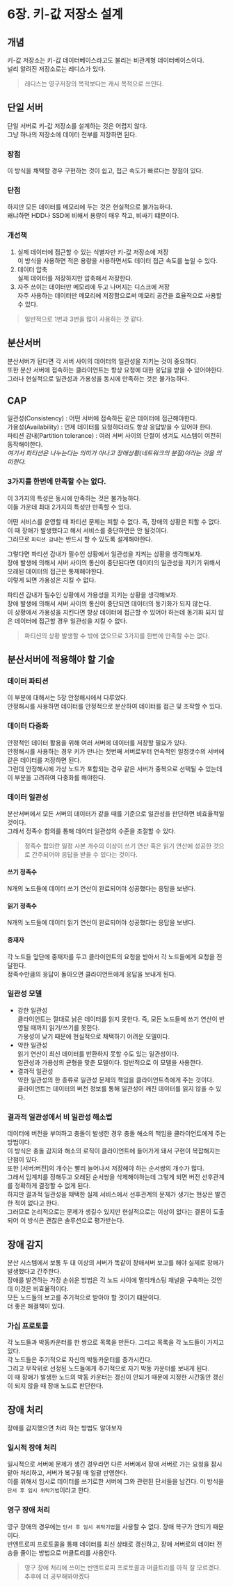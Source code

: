 # 6장. 키-값 저장소 설계

## 개념
키-값 저장소는 키-값 데이터베이스라고도 불리는 비관계형 데이터베이스이다.  
널리 알려진 저장소로는 레디스가 있다.  
> 레디스는 영구저장의 목적보다는 캐시 목적으로 쓰인다.

## 단일 서버
단일 서버로 키-값 저장소를 설계하는 것은 어렵지 않다.  
그냥 하나의 저장소에 데이터 전부를 저장하면 된다.

### 장점
이 방식을 채택할 경우 구현하는 것이 쉽고, 접근 속도가 빠르다는 장점이 있다.

### 단점
하지만 모든 데이터를 메모리에 두는 것은 현실적으로 불가능하다.  
왜냐하면 HDD나 SSD에 비해서 용량이 매우 작고, 비싸기 떄문이다.

### 개선책
1. 실제 데이터에 접근할 수 있는 식별자만 키-값 저장소에 저장  
    이 방식을 사용하면 적은 용량을 사용하면서도 데이터 접근 속도를 높일 수 있다.
2. 데이터 압축  
   실제 데이터를 저장하지만 압축해서 저장한다.
3. 자주 쓰이는 데이터만 메모리에 두고 나머지는 디스크에 저장  
   자주 사용하는 데이터만 메모리에 저장함으로써 메모리 공간을 효율적으로 사용할 수 있다.
> 일반적으로 1번과 3번을 많이 사용하는 것 같다.


## 분산서버
분산서버가 된다면 각 서버 사이의 데이터의 일관성을 지키는 것이 중요하다.  
또한 분산 서버에 접속하는 클라이언트는 항상 요청에 대한 응답을 받을 수 있어야한다.  
그러나 현실적으로 일관성과 가용성을 동시에 만족하는 것은 불가능하다.

## CAP
일관성(Consistency) : 어떤 서버에 접속하든 같은 데이터에 접근해야한다.  
가용성(Availability) : 언제 데이터를 요청하더라도 항상 응답받을 수 있어야 한다.  
파티션 감내(Partition tolerance) : 여러 서버 사이의 단절이 생겨도 시스템이 여전히 동작해야한다.  
_여기서 파티션은 나누는다는 의미가 아나고 장애상황(네트워크의 분절)이라는 것을 의미한다._

### 3가지를 한번에 만족할 수는 없다.
이 3가지의 특성은 동시에 만족하는 것은 불가능하다.  
이들 가운데 최대 2가지의 특성만 만족할 수 있다.  

어떤 서비스를 운영할 때 파티션 문제는 피할 수 없다. 즉, 장애의 상황은 피할 수 없다.  
이 때 장애가 발생했다고 해서 서비스를 중단하면은 안 될것이다.  
그러므로 `파티션 감내`는 반드시 할 수 있도록 설계해야한다.  

그렇다면 파티션 감내가 필수인 상황에서 일관성을 지켜는 상황을 생각해보자.  
장애 발생에 의해서 서버 사이의 통신이 중단된다면 데이터의 일관성을 지키기 위해서 오래된 데이터의 접근은 통제해야한다.  
이렇게 되면 가용성은 지킬 수 없다.  

파티션 감내가 필수인 상황에서 가용성을 지키는 상황을 생각해보자.  
장애 발생에 의해서 서버 사이의 통신이 중단되면 데이터의 동기화가 되지 않는다.  
이 상황에서 가용성을 지킨다면 항상 데이터에 접근할 수 있어야 하는데 동기화 되지 않은 데이터에 접근할 경우 일관성을 지킬 수 없다.  

> 파티션의 상황 발생할 수 밖에 없으므로 3가지를 한번에 만족할 수는 없다. 

## 분산서버에 적용해야 할 기술
### 데이터 파티션
이 부분에 대해서는 5장 안정해시에서 다루었다.  
안정해시를 사용하면 데이터를 안정적으로 분산하여 데이터를 접근 및 조작할 수 있다.

### 데이터 다중화
안정적인 데이터 활용을 위해 여러 서버에 데이터를 저장할 필요가 있다.  
안정해시를 사용하는 경우 키가 만나는 첫번째 서버로부터 연속적인 일정갯수의 서버에 같은 데이터를 저장하면 된다.  
그런데 안정해시에 가상 노드가 포함되는 경우 같은 서버가 중복으로 선택될 수 있는데 이 부분을 고려하여 다중화를 해야한다.

### 데이터 일관성
분산서버에서 모든 서버의 데이터가 같을 때를 기준으로 일관성을 판단하면 비효율적일 것이다.  
그래서 정족수 합의를 통해 데이터 일관성의 수준을 조절할 수 있다.  
> 정족수 합의란 일정 사본 개수의 이상이 쓰기 연산 혹은 읽기 연산에 성공한 것으로 간주되어야 응답을 받을 수 있다는 것이다. 
 
#### 쓰기 정족수
N개의 노드들에 데이터 쓰기 연산이 완료되어야 성공했다는 응답을 보낸다.

#### 읽기 정족수
N개의 노드들에 데이터 읽기 연산이 완료되어야 성공했다는 응답을 보낸다.

#### 중재자
각 노드들 앞단에 중재자를 두고 클라이언트의 요청을 받아서 각 노드들에게 요청을 전달한다.  
정족수만큼의 응답이 돌아오면 클라이언트에게 응답을 보내게 된다.

### 일관성 모델
- 강한 일관성  
  클라이언트는 절대로 낡은 데이터를 읽지 못한다. 즉, 모든 노드들에 쓰기 연산이 반영될 때까지 읽기/쓰기를 못한다.  
  가용성이 낮기 때문에 현실적으로 채택하기 어려운 모델이다.
- 약한 일관성  
  읽기 연산이 최신 데이터를 반환하지 못할 수도 있는 일관성이다.  
  일관성과 가용성의 균형을 맞춘 모델이다. 일반적으로 이 모델을 사용한다.
- 결과적 일관성  
  약한 일관성의 한 종류로 일관성 문제의 책임을 클라이언트측에게 주는 것이다.  
  클라이언트는 데이터의 버전 정보를 통해 일관성이 깨진 데이터를 읽지 않을 수 있다.

### 결과적 일관성에서 비 일관성 해소법
데이터에 버전을 부여하고 충돌이 발생한 경우 충돌 해소의 책임을 클라이언트에게 주는 방법이다.  
이 방식은 충돌 감지와 해소의 로직이 클라이언트에 들어가게 돼서 구현이 복잡해지는 단점이 있다.  
또한 [서버:버전]의 개수는 빨리 늘어나서 저장해야 하는 순서쌍의 개수가 많다.  
그래서 임계치를 정해두고 오래된 순서쌍을 삭제해야하는데 그렇게 되면 버전 선후관계를 정확하게 결정할 수 없게 된다.  
하지만 결과적 일관성을 채택한 실제 서비스에서 선후관계의 문제가 생기는 현상은 발견한 적이 없다고 한다.  
그러므로 논리적으로는 문제가 생길수 있지만 현실적으로는 이상이 없다는 결론이 도출되어 이 방식은 괜찮은 솔루션으로 평가받는다.

## 장애 감지
분산 시스템에서 보통 두 대 이상의 서버가 똑같이 장애서버 보고를 해야 실제로 장애가 발생했다고 간주한다.  
장애를 발견하는 가장 손쉬운 방법은 각 노드 사이에 멀티캐스팅 채널을 구축하는 것인데 이것은 비효율적이다.  
모든 노드들의 보고를 주기적으로 받아야 할 것이기 떄문이다.  
더 좋은 해결책이 있다.  

### 가십 프로토콜
각 노드들과 박동카운터를 한 쌍으로 목록을 만든다. 그리고 목록을 각 노드들이 가지고 있다.  
각 노드들은 주기적으로 자신의 박동카운터를 증가시킨다.  
그리고 무작위로 선정된 노드들에게 주기적으로 자기 박동 카운터를 보내게 된다.  
이 때 장애가 발생한 노드의 박동 카운터는 갱신이 안되기 때문에 지정한 시간동안 갱신이 되지 않을 때 장애 노드로 판단한다.

## 장애 처리
장애를 감지했으면 처리 하는 방법도 알아보자

### 일시적 장애 처리
일시적으로 서버에 문제가 생긴 경우라면 다른 서버에서 장애 서버로 가는 요청을 잠시 맡아 처리하고, 서버가 복구될 때 일괄 반영한다.  
이를 위해서 임시로 데이터를 쓰기로한 서버에 그와 관련된 단서들을 남긴다. 이 방식을 `단서 후 임시 위탁기법`이라고 한다.

### 영구 장애 처리
영구 장애의 경우에는 `단서 후 임시 위탁기법`을 사용할 수 없다. 장애 복구가 안되기 때문이다.  
반엔트로피 프로토콜을 통해 데이터를 최신 상태로 갱신하고, 장애 서버로의 데이터 전송을 줄이는 방법으로 머클트리를 사용한다.

> 영구 장애 처리에 쓰이는 반엔트로피 프로토콜과 머클트리를 아직 잘 모르겠다. 추후에 더 공부해봐야겠다